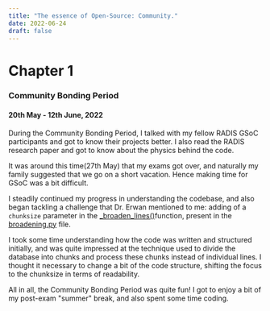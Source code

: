 ```yaml
---
title: "The essence of Open-Source: Community."
date: 2022-06-24
draft: false
---
```


# Chapter 1

### Community Bonding Period

#### 20th May - 12th June, 2022

During the Community Bonding Period, I talked with my fellow RADIS GSoC participants and got to know their projects better. I also read the RADIS research paper and got to know about the physics behind the code.

It was around this time(27th May) that my exams got over, and naturally my family suggested that we go on a short vacation. Hence making time for GSoC was a bit difficult.

I steadily continued my progress in understanding the codebase, and also began tackling a challenge that Dr. Erwan mentioned to me: adding of a `chunksize` parameter in the [\_broaden_lines()](https://github.com/radis/radis/blob/b853a26b34a0b9b53670062a2214da4d134ec391/radis/lbl/broadening.py#L2115)function, present in the [broadening.py](https://github.com/radis/radis/blob/develop/radis/lbl/broadening.py) file.

I took some time understanding how the code was written and structured initially, and was quite impressed at the technique used to divide the database into chunks and process these chunks instead of individual lines. I thought it necessary to change a bit of the code structure, shifting the focus to the chunksize in terms of readability.

All in all, the Community Bonding Period was quite fun! I got to enjoy a bit of my post-exam "summer" break, and also spent some time coding.
